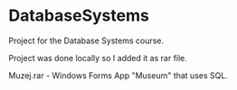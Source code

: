 # DatabaseSystems
Project for the Database Systems course.

Project was done locally so I added it as rar file.

Muzej.rar - Windows Forms App "Museum" that uses SQL.
